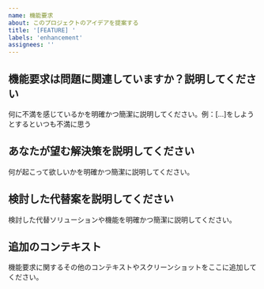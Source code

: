 ```yaml
---
name: 機能要求
about: このプロジェクトのアイデアを提案する
title: '[FEATURE] '
labels: 'enhancement'
assignees: ''
---
```


## 機能要求は問題に関連していますか？説明してください

何に不満を感じているかを明確かつ簡潔に説明してください。例：[...]をしようとするといつも不満に思う

## あなたが望む解決策を説明してください

何が起こって欲しいかを明確かつ簡潔に説明してください。

## 検討した代替案を説明してください

検討した代替ソリューションや機能を明確かつ簡潔に説明してください。

## 追加のコンテキスト

機能要求に関するその他のコンテキストやスクリーンショットをここに追加してください。
